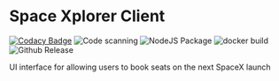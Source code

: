 # Space Xplorer Client

[![Codacy Badge](https://api.codacy.com/project/badge/Grade/a79b4239716a4e92af44edfe05be7f28)](https://app.codacy.com/gh/Wyvarn/space-xplorer-client?utm_source=github.com&utm_medium=referral&utm_content=Wyvarn/space-xplorer-client&utm_campaign=Badge_Grade_Settings)
![Code scanning](https://github.com/Wyvarn/space-xplorer-client/workflows/Code%20scanning/badge.svg)
![NodeJS Package](https://github.com/Wyvarn/space-xplorer-client/workflows/NodeJS%20Package/badge.svg)
![docker build](https://github.com/Wyvarn/space-xplorer-client/workflows/Space%20Xplorer%20Client%20docker%20image%20build/badge.svg)
![Github Release](https://github.com/Wyvarn/space-xplorer-client/workflows/Github%20Release/badge.svg)

UI interface for allowing users to book seats on the next SpaceX launch

